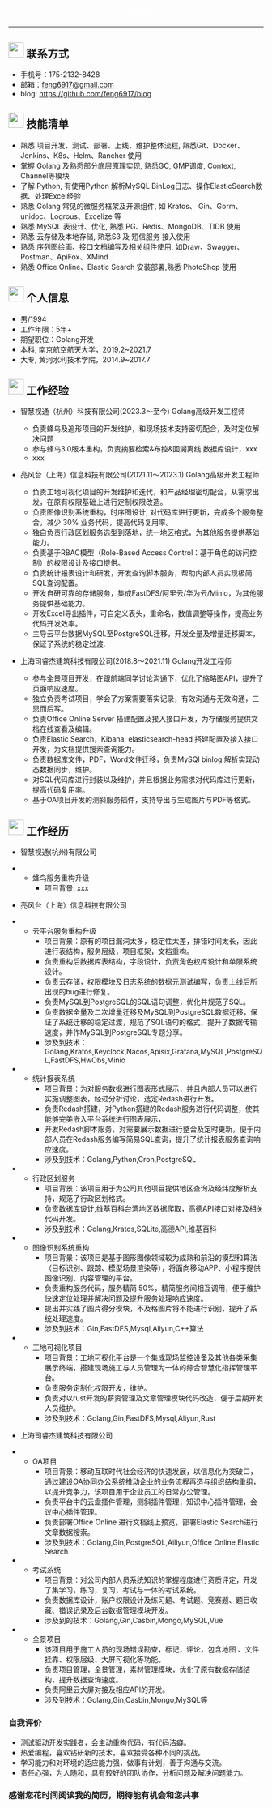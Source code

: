 <div style="width: 100%;">
 <h4 style="color: white;text-align: center;padding: 5px;">个人简历</h4>
</div>

---

## <img src="../assets/联系方式.png" width="30px"> 联系方式

- 手机号：175-2132-8428
- 邮箱：<feng6917@gmail.com>
- blog: <https://github.com/feng6917/blog>

## <img src="../assets/技能清单.png" width="30px"> 技能清单

- 熟悉 项目开发、测试、部署、上线、维护整体流程, 熟悉Git、Docker、Jenkins、K8s、Helm、Rancher 使用
- 掌握 Golang 及熟悉部分底层原理实现, 熟悉GC, GMP调度, Context, Channel等模块
- 了解 Python, 有使用Python 解析MySQL BinLog日志、操作ElasticSearch数据、处理Excel经验
- 熟悉 Golang 常见的微服务框架及开源组件, 如 Kratos、 Gin、Gorm、unidoc、Logrous、Excelize 等
- 熟悉 MySQL 表设计、优化, 熟悉 PG、Redis、MongoDB、TIDB 使用
- 熟悉 云存储及本地存储, 熟悉S3 及 短信服务 接入使用
- 熟悉 序列图绘画、接口文档编写及相关组件使用, 如Draw、Swagger、Postman、ApiFox、XMind
- 熟悉 Office Online、Elastic Search 安装部署,熟悉 PhotoShop 使用

## <img src="../assets/个人信息.png" width="30px"> 个人信息

- 男/1994
- 工作年限：5年+
- 期望职位：Golang开发
- 本科, 南京航空航天大学，2019.2~2021.7
- 大专, 黄河水利技术学院，2014.9~2017.7

## <img src="../assets/工作经验.png" width="30px">  工作经验

- 智慧视通（杭州）科技有限公司(2023.3～至今) Golang高级开发工程师
  - 负责蜂鸟及追形项目的开发维护，和现场技术支持密切配合，及时定位解决问题
  - 参与蜂鸟3.0版本重构，负责摘要检索&布控&回溯离线 数据库设计，xxx
  - xxx

- 亮风台（上海）信息科技有限公司(2021.11～2023.1) Golang高级开发工程师
  - 负责工地可视化项目的开发维护和迭代，和产品经理密切配合，从需求出发，在原有权限基础上进行定制权限改造。
  - 负责图像识别系统重构，时序图设计, 对代码库进行更新，完成多个服务整合，减少 30% 业务代码，提高代码复用率。
  - 独自负责行政区划服务选型到落地，统一地区格式，为其他服务提供基础能力。
  - 负责基于RBAC模型（Role-Based Access Control：基于角色的访问控制）的权限设计及接口提供。
  - 负责统计报表设计和研发，开发查询脚本服务，帮助内部人员实现极简SQL查询配置。
  - 开发自研可靠的存储服务，集成FastDFS/阿里云/华为云/Minio，为其他服务提供基础能力。
  - 开发Excel导出插件，可自定义表头，重命名，数值调整等操作，提高业务代码开发效率。
  - 主导云平台数据MySQL至PostgreSQL迁移，开发全量及增量迁移脚本，保证了系统的稳定过渡.
  
- 上海司睿杰建筑科技有限公司(2018.8～2021.11) Golang开发工程师
  - 参与全景项目开发，在跟前端同学讨论沟通下，优化了缩略图API，提升了页面响应速度。
  - 独立负责考试项目，学会了方案需要落实记录，有效沟通与无效沟通，三思而后写。
  - 负责Office Online Server 搭建配置及接入接口开发，为存储服务提供文档在线查看及编辑。
  - 负责Elastic Search，Kibana, elasticsearch-head 搭建配置及接入接口开发，为文档提供搜索查询能力。
  - 负责数据库文件，PDF，Word文件迁移，负责MySQl binlog 解析实现动态数据同步，维护。
  - 对SQL代码库进行封装以及维护，并且根据业务需求对代码库进行更新，提高代码复用率。
  - 基于OA项目开发的测斜服务插件，支持导出与生成图片与PDF等格式。
  
## <img src="assets/briefcase-solid.svg" width="30px">  工作经历

- 智慧视通(杭州)有限公司

- * 蜂鸟服务重构升级
    - 项目背景: xxx

- 亮风台（上海）信息科技有限公司

- * 云平台服务重构升级
    - 项目背景：原有的项目漏洞太多，稳定性太差，排错时间太长，因此进行表结构，服务层级，项目框架，文档重构。
    - 负责重构后数据库表结构，字段设计，负责角色权库设计和单限系统设计。
    - 负责云存储，权限模块及日志系统的数据元测试编写，负责上线后所出现的bug进行修复。
    - 负责MySQL到PostgreSQL的SQL语句调整，优化并规范了SQL。
    - 负责数据全量及二次增量迁移及MySQL到PostgreSQL数据迁移，保证了系统迁移的稳定过渡，规范了SQL语句的格式，提升了数据传输速度，并作MySQL到PostgreSQL专题分享。
    - 涉及到技术：Golang,Kratos,Keyclock,Nacos,Apisix,Grafana,MySQL,PostgreSQL,FastDFS,HwObs,Minio

- * 统计报表系统
    - 项目背景：为对服务数据进行图表形式展示，并且内部人员可以进行实施调整图表，经过分析讨论，选定Redash进行开发。
    - 负责Redash搭建，对Python搭建的Redash服务进行代码调整，使其能够完美嵌入平台系统进行图表展示，
    - 开发Redash脚本服务，对需要展示数据进行整合及定时更新，便于内部人员在Redash服务编写简易SQL查询，提升了统计报表服务查询响应速度。
    - 涉及到技术：Golang,Python,Cron,PostgreSQL

- * 行政区划服务
    - 项目背景：该项目用于为公司其他项目提供地区查询及经纬度解析支持，规范了行政区划格式。
    - 负责数据库设计,维基百科台湾地区数据爬取，高德API接口对接及相关代码开发。
    - 涉及到技术：Golang,Kratos,SQLite,高德API,维基百科

- * 图像识别系统重构
    - 项目背景：该项目是基于图形图像领域较为成熟和前沿的模型和算法（目标识别、跟踪、模型场景渲染等），将面向移动APP、小程序提供图像识别、内容管理的平台。
    - 负责重构服务代码，服务精简 50%，精简服务间相互调用，便于维护快速定位处理并解决问题及提升服务处理响应速度。
    - 提出并实践了图片得分模块，不及格图片将不能进行识别，提升了系统处理速度。
    - 涉及到技术：Gin,FastDFS,Mysql,Aliyun,C++算法

- * 工地可视化项目
    - 项目背景：工地可视化平台是一个集成现场监控设备及其他各类采集展示终端，搭建现场施工与人员管理为一体的综合智慧化指挥管理平台。
    - 负责服务定制化权限开发，维护。
    - 负责对以rust开发的薪资管理及文章管理模块代码改造，便于后期开发人员维护。
    - 涉及到技术：Golang,Gin,FastDFS,Mysql,Aliyun,Rust

- 上海司睿杰建筑科技有限公司

- * OA项目
    - 项目背景：移动互联时代社会经济的快速发展，以信息化为突破口，通过建设OA协同办公系统推动企业的业务流程再造与组织结构重组，以提升竞争力，该项目用于企业员工的日常办公管理。
    - 负责平台中的云盘插件管理，测斜插件管理，知识中心插件管理，会议中心插件管理。
    - 负责部署Office Online 进行文档线上预览，部署Elastic Search进行文章数据搜索。
    - 涉及到技术：Golang,Gin,PostgreSQL,Ailiyun,Office Online,Elastic Search

- * 考试系统
    - 项目背景：对公司内部人员系统知识的掌握程度进行资质评定，开发了集学习，练习，复习，考试与一体的考试系统。
    - 负责数据库设计，账户权限设计及练习题、考试题、竞赛题、题目收藏、错误记录及后台数据管理模块开发。
    - 涉及到的技术：Golang,Gin,Casbin,Mongo,MySQL,Vue

- * 全景项目
    - 该项目用于施工人员的现场错误勘查，标记，评论，包含地图 、文件挂靠、权限层级、大屏可视化等功能。
    - 负责项目管理，全景管理，素材管理模块，优化了原有数据存储结构，提升数据查询速度。
    - 负责阿里云大屏对接及相应API的开发。
    - 涉及到技术：Golang,Gin,Casbin,Mongo,MySQL等

### 自我评价

- 测试驱动开发实践者，会主动重构代码，有代码洁癖。
- 热爱编程，喜欢钻研新的技术，喜欢接受各种不同的挑战。
- 学习能力和对环境的适应能力强，做事有计划，善于沟通与交流。
- 责任心强，为人随和，具有较好的团队协作，分析问题及解决问题能力。

### 感谢您花时间阅读我的简历，期待能有机会和您共事
